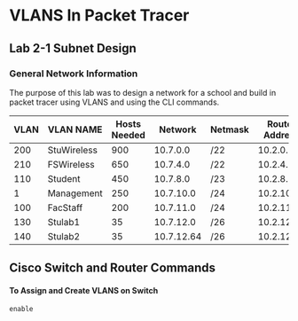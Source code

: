 # VLANS In Packet Tracer

## Lab 2-1 Subnet Design

### General Network Information

The purpose of this lab was to design a network for a school and build in packet tracer using VLANS and using the CLI commands.

| VLAN | VLAN NAME   | Hosts Needed | Network    | Netmask | Router Address |
| ---- | ----------- | ------------ | ---------- | ------- | -------------- |
| 200  | StuWireless | 900          | 10.7.0.0   | /22     | 10.2.0.1       |
| 210  | FSWireless  | 650          | 10.7.4.0   | /22     | 10.2.4.1       |
| 110  | Student     | 450          | 10.7.8.0   | /23     | 10.2.8.1       |
| 1    | Management  | 250          | 10.7.10.0  | /24     | 10.2.10.1      |
| 100  | FacStaff    | 200          | 10.7.11.0  | /24     | 10.2.11.1      |
| 130  | Stulab1     | 35           | 10.7.12.0  | /26     | 10.2.12.1      |
| 140  | Stulab2     | 35           | 10.7.12.64 | /26     | 10.2.12.65     |

## Cisco Switch and Router Commands

#### To Assign and Create VLANS on Switch

`enable`





